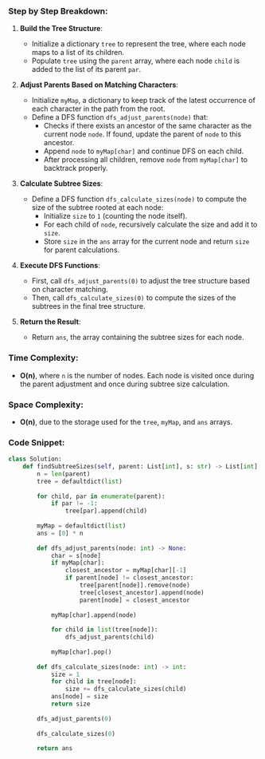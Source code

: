 ### Step by Step Breakdown:
1. **Build the Tree Structure**:
   - Initialize a dictionary `tree` to represent the tree, where each node maps to a list of its children.
   - Populate `tree` using the `parent` array, where each node `child` is added to the list of its parent `par`.

2. **Adjust Parents Based on Matching Characters**:
   - Initialize `myMap`, a dictionary to keep track of the latest occurrence of each character in the path from the root.
   - Define a DFS function `dfs_adjust_parents(node)` that:
     - Checks if there exists an ancestor of the same character as the current node `node`. If found, update the parent of `node` to this ancestor.
     - Append `node` to `myMap[char]` and continue DFS on each child.
     - After processing all children, remove `node` from `myMap[char]` to backtrack properly.

3. **Calculate Subtree Sizes**:
   - Define a DFS function `dfs_calculate_sizes(node)` to compute the size of the subtree rooted at each node:
     - Initialize `size` to `1` (counting the node itself).
     - For each child of `node`, recursively calculate the size and add it to `size`.
     - Store `size` in the `ans` array for the current node and return `size` for parent calculations.

4. **Execute DFS Functions**:
   - First, call `dfs_adjust_parents(0)` to adjust the tree structure based on character matching.
   - Then, call `dfs_calculate_sizes(0)` to compute the sizes of the subtrees in the final tree structure.

5. **Return the Result**:
   - Return `ans`, the array containing the subtree sizes for each node.

### Time Complexity:
- **O(n)**, where `n` is the number of nodes. Each node is visited once during the parent adjustment and once during subtree size calculation.

### Space Complexity:
- **O(n)**, due to the storage used for the `tree`, `myMap`, and `ans` arrays.

### Code Snippet:
```python
class Solution:
    def findSubtreeSizes(self, parent: List[int], s: str) -> List[int]:
        n = len(parent)
        tree = defaultdict(list)
        
        for child, par in enumerate(parent):
            if par != -1:
                tree[par].append(child)
        
        myMap = defaultdict(list)
        ans = [0] * n
        
        def dfs_adjust_parents(node: int) -> None:
            char = s[node]
            if myMap[char]:
                closest_ancestor = myMap[char][-1]
                if parent[node] != closest_ancestor:
                    tree[parent[node]].remove(node)
                    tree[closest_ancestor].append(node)
                    parent[node] = closest_ancestor
            
            myMap[char].append(node)
            
            for child in list(tree[node]):
                dfs_adjust_parents(child)
            
            myMap[char].pop()
        
        def dfs_calculate_sizes(node: int) -> int:
            size = 1
            for child in tree[node]:
                size += dfs_calculate_sizes(child)
            ans[node] = size
            return size
        
        dfs_adjust_parents(0)
        
        dfs_calculate_sizes(0)
        
        return ans
